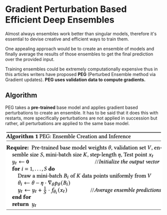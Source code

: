 # Gradient Perturbation Based Efficient Deep Ensembles

Almost always ensembles work better than singular models, therefore it's essential to devise creative and efficient ways to train them.

One appealing approach would be to create an ensemble of models and finally average the results of those ensembles to get the final prediction over the provided input.

Training ensembles could be extremely computationally expensive thus in this articles writers have proposed **PEG** (Perturbed Ensemble method via Gradient updates). **PEG uses **validation data** to compute gradients.**

## Algorithm

PEG takes a **pre-trained** base model and applies gradient based perturbations to create an ensemble. It has to be said that it does this with restarts, more specifically perturbations are not applied in succession but rather, all perturbations are applied to the same base model.

<img src="images/1.png" />
